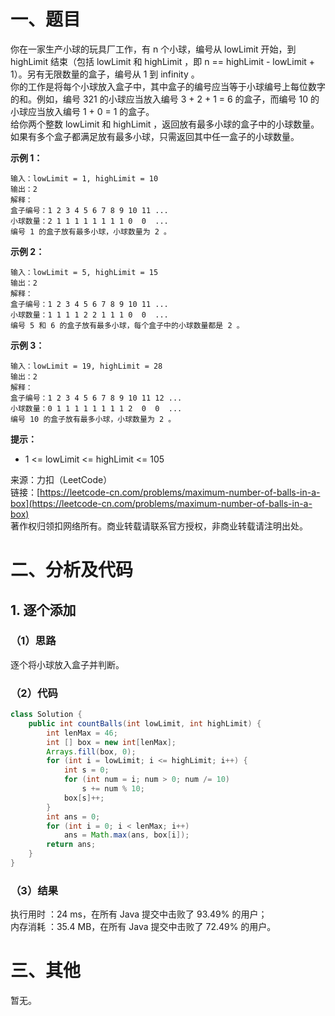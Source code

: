 # 一、题目
你在一家生产小球的玩具厂工作，有 n 个小球，编号从 lowLimit 开始，到 highLimit 结束（包括 lowLimit 和 highLimit ，即 n == highLimit - lowLimit + 1）。另有无限数量的盒子，编号从 1 到 infinity 。    
你的工作是将每个小球放入盒子中，其中盒子的编号应当等于小球编号上每位数字的和。例如，编号 321 的小球应当放入编号 3 + 2 + 1 = 6 的盒子，而编号 10 的小球应当放入编号 1 + 0 = 1 的盒子。     
给你两个整数 lowLimit 和 highLimit ，返回放有最多小球的盒子中的小球数量。如果有多个盒子都满足放有最多小球，只需返回其中任一盒子的小球数量。     
    
**示例 1：**
```
输入：lowLimit = 1, highLimit = 10
输出：2
解释：
盒子编号：1 2 3 4 5 6 7 8 9 10 11 ...
小球数量：2 1 1 1 1 1 1 1 1 0  0  ...
编号 1 的盒子放有最多小球，小球数量为 2 。
```
**示例 2：**    
```
输入：lowLimit = 5, highLimit = 15
输出：2
解释：
盒子编号：1 2 3 4 5 6 7 8 9 10 11 ...
小球数量：1 1 1 1 2 2 1 1 1 0  0  ...
编号 5 和 6 的盒子放有最多小球，每个盒子中的小球数量都是 2 。
```
**示例 3：**    
```
输入：lowLimit = 19, highLimit = 28
输出：2
解释：
盒子编号：1 2 3 4 5 6 7 8 9 10 11 12 ...
小球数量：0 1 1 1 1 1 1 1 1 2  0  0  ...
编号 10 的盒子放有最多小球，小球数量为 2 。
```
**提示：**    
- 1 <= lowLimit <= highLimit <= 105
    
来源：力扣（LeetCode）      
链接：[https://leetcode-cn.com/problems/maximum-number-of-balls-in-a-box](https://leetcode-cn.com/problems/maximum-number-of-balls-in-a-box)      
著作权归领扣网络所有。商业转载请联系官方授权，非商业转载请注明出处。    
# 二、分析及代码    
## 1. 逐个添加
### （1）思路
逐个将小球放入盒子并判断。     
### （2）代码
```java
class Solution {
    public int countBalls(int lowLimit, int highLimit) {
        int lenMax = 46;
        int [] box = new int[lenMax];
        Arrays.fill(box, 0);
        for (int i = lowLimit; i <= highLimit; i++) {
            int s = 0;
            for (int num = i; num > 0; num /= 10)
                s += num % 10;
            box[s]++;
        }
        int ans = 0;
        for (int i = 0; i < lenMax; i++)
            ans = Math.max(ans, box[i]);
        return ans; 
    }
}
```
### （3）结果
执行用时 ：24 ms，在所有 Java 提交中击败了 93.49% 的用户；    
内存消耗 ：35.4 MB，在所有 Java 提交中击败了 72.49% 的用户。      
# 三、其他
暂无。  
